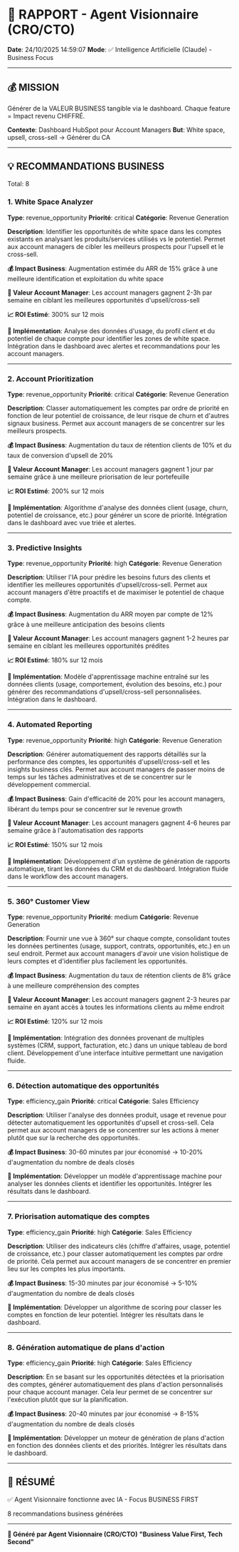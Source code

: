 # 🚀 RAPPORT - Agent Visionnaire (CRO/CTO)

**Date**: 24/10/2025 14:59:07
**Mode**: ✅ Intelligence Artificielle (Claude) - Business Focus

---

## 💰 MISSION

Générer de la VALEUR BUSINESS tangible via le dashboard.
Chaque feature = Impact revenu CHIFFRÉ.

**Contexte**: Dashboard HubSpot pour Account Managers
**But**: White space, upsell, cross-sell → Générer du CA

---

## 💡 RECOMMANDATIONS BUSINESS

Total: 8


### 1. White Space Analyzer

**Type**: revenue_opportunity
**Priorité**: critical
**Catégorie**: Revenue Generation

**Description**: Identifier les opportunités de white space dans les comptes existants en analysant les produits/services utilisés vs le potentiel. Permet aux account managers de cibler les meilleurs prospects pour l'upsell et le cross-sell.

**💰 Impact Business**: Augmentation estimée du ARR de 15% grâce à une meilleure identification et exploitation du white space

**👤 Valeur Account Manager**: Les account managers gagnent 2-3h par semaine en ciblant les meilleures opportunités d'upsell/cross-sell

**📈 ROI Estimé**: 300% sur 12 mois

**🔧 Implémentation**: Analyse des données d'usage, du profil client et du potentiel de chaque compte pour identifier les zones de white space. Intégration dans le dashboard avec alertes et recommandations pour les account managers.



---

### 2. Account Prioritization

**Type**: revenue_opportunity
**Priorité**: critical
**Catégorie**: Revenue Generation

**Description**: Classer automatiquement les comptes par ordre de priorité en fonction de leur potentiel de croissance, de leur risque de churn et d'autres signaux business. Permet aux account managers de se concentrer sur les meilleurs prospects.

**💰 Impact Business**: Augmentation du taux de rétention clients de 10% et du taux de conversion d'upsell de 20%

**👤 Valeur Account Manager**: Les account managers gagnent 1 jour par semaine grâce à une meilleure priorisation de leur portefeuille

**📈 ROI Estimé**: 200% sur 12 mois

**🔧 Implémentation**: Algorithme d'analyse des données client (usage, churn, potentiel de croissance, etc.) pour générer un score de priorité. Intégration dans le dashboard avec vue triée et alertes.



---

### 3. Predictive Insights

**Type**: revenue_opportunity
**Priorité**: high
**Catégorie**: Revenue Generation

**Description**: Utiliser l'IA pour prédire les besoins futurs des clients et identifier les meilleures opportunités d'upsell/cross-sell. Permet aux account managers d'être proactifs et de maximiser le potentiel de chaque compte.

**💰 Impact Business**: Augmentation du ARR moyen par compte de 12% grâce à une meilleure anticipation des besoins clients

**👤 Valeur Account Manager**: Les account managers gagnent 1-2 heures par semaine en ciblant les meilleures opportunités prédites

**📈 ROI Estimé**: 180% sur 12 mois

**🔧 Implémentation**: Modèle d'apprentissage machine entraîné sur les données clients (usage, comportement, évolution des besoins, etc.) pour générer des recommandations d'upsell/cross-sell personnalisées. Intégration dans le dashboard.



---

### 4. Automated Reporting

**Type**: revenue_opportunity
**Priorité**: high
**Catégorie**: Revenue Generation

**Description**: Générer automatiquement des rapports détaillés sur la performance des comptes, les opportunités d'upsell/cross-sell et les insights business clés. Permet aux account managers de passer moins de temps sur les tâches administratives et de se concentrer sur le développement commercial.

**💰 Impact Business**: Gain d'efficacité de 20% pour les account managers, libérant du temps pour se concentrer sur le revenue growth

**👤 Valeur Account Manager**: Les account managers gagnent 4-6 heures par semaine grâce à l'automatisation des rapports

**📈 ROI Estimé**: 150% sur 12 mois

**🔧 Implémentation**: Développement d'un système de génération de rapports automatique, tirant les données du CRM et du dashboard. Intégration fluide dans le workflow des account managers.



---

### 5. 360° Customer View

**Type**: revenue_opportunity
**Priorité**: medium
**Catégorie**: Revenue Generation

**Description**: Fournir une vue à 360° sur chaque compte, consolidant toutes les données pertinentes (usage, support, contrats, opportunités, etc.) en un seul endroit. Permet aux account managers d'avoir une vision holistique de leurs comptes et d'identifier plus facilement les opportunités.

**💰 Impact Business**: Augmentation du taux de rétention clients de 8% grâce à une meilleure compréhension des comptes

**👤 Valeur Account Manager**: Les account managers gagnent 2-3 heures par semaine en ayant accès à toutes les informations clients au même endroit

**📈 ROI Estimé**: 120% sur 12 mois

**🔧 Implémentation**: Intégration des données provenant de multiples systèmes (CRM, support, facturation, etc.) dans un unique tableau de bord client. Développement d'une interface intuitive permettant une navigation fluide.



---

### 6. Détection automatique des opportunités

**Type**: efficiency_gain
**Priorité**: critical
**Catégorie**: Sales Efficiency

**Description**: Utiliser l'analyse des données produit, usage et revenue pour détecter automatiquement les opportunités d'upsell et cross-sell. Cela permet aux account managers de se concentrer sur les actions à mener plutôt que sur la recherche des opportunités.

**💰 Impact Business**: 30-60 minutes par jour économisé → 10-20% d'augmentation du nombre de deals closés





**🔧 Implémentation**: Développer un modèle d'apprentissage machine pour analyser les données clients et identifier les opportunités. Intégrer les résultats dans le dashboard.



---

### 7. Priorisation automatique des comptes

**Type**: efficiency_gain
**Priorité**: high
**Catégorie**: Sales Efficiency

**Description**: Utiliser des indicateurs clés (chiffre d'affaires, usage, potentiel de croissance, etc.) pour classer automatiquement les comptes par ordre de priorité. Cela permet aux account managers de se concentrer en premier lieu sur les comptes les plus importants.

**💰 Impact Business**: 15-30 minutes par jour économisé → 5-10% d'augmentation du nombre de deals closés





**🔧 Implémentation**: Développer un algorithme de scoring pour classer les comptes en fonction de leur potentiel. Intégrer les résultats dans le dashboard.



---

### 8. Génération automatique de plans d'action

**Type**: efficiency_gain
**Priorité**: high
**Catégorie**: Sales Efficiency

**Description**: En se basant sur les opportunités détectées et la priorisation des comptes, générer automatiquement des plans d'action personnalisés pour chaque account manager. Cela leur permet de se concentrer sur l'exécution plutôt que sur la planification.

**💰 Impact Business**: 20-40 minutes par jour économisé → 8-15% d'augmentation du nombre de deals closés





**🔧 Implémentation**: Développer un moteur de génération de plans d'action en fonction des données clients et des priorités. Intégrer les résultats dans le dashboard.




---

## 🎯 RÉSUMÉ

✅ Agent Visionnaire fonctionne avec IA - Focus BUSINESS FIRST

8 recommandations business générées

---

**🤖 Généré par Agent Visionnaire (CRO/CTO)**
**"Business Value First, Tech Second"**
